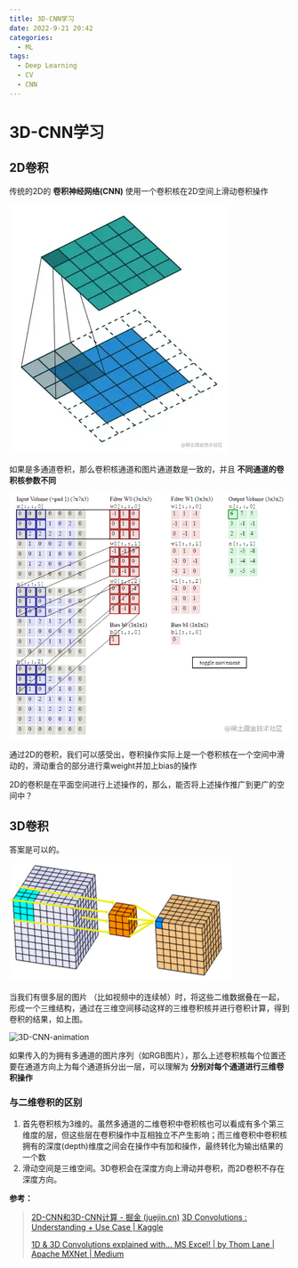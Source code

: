 ```yaml
---
title: 3D-CNN学习
date: 2022-9-21 20:42
categories: 
  - ML
tags:
  - Deep Learning
  - CV
  - CNN
---
```




# 3D-CNN学习

## 2D卷积

传统的2D的 **卷积神经网络(CNN)** 使用一个卷积核在2D空间上滑动卷积操作

![2D单通道卷积](https://raw.githubusercontent.com/Xav1erW/blog-imgs/master/202209212047851.gif)

如果是多通道卷积，那么卷积核通道和图片通道数是一致的，并且 **不同通道的卷积核参数不同**

![2D多通道卷积](https://raw.githubusercontent.com/Xav1erW/blog-imgs/master/202209212050198.gif)

通过2D的卷积，我们可以感受出，卷积操作实际上是一个卷积核在一个空间中滑动的，滑动重合的部分进行乘weight并加上bias的操作

2D的卷积是在平面空间进行上述操作的，那么，能否将上述操作推广到更广的空间中？

## 3D卷积

答案是可以的。

![3D-CNN](https://raw.githubusercontent.com/Xav1erW/blog-imgs/master/202209212108630.png)

当我们有很多层的图片 （比如视频中的连续帧）时，将这些二维数据叠在一起，形成一个三维结构，通过在三维空间移动这样的三维卷积核并进行卷积计算，得到卷积的结果，如上图。

![3D-CNN-animation](https://raw.githubusercontent.com/Xav1erW/blog-imgs/master/202209212130189.gif)

如果传入的为拥有多通道的图片序列（如RGB图片），那么上述卷积核每个位置还要在通道方向上为每个通道拆分出一层，可以理解为 **分别对每个通道进行三维卷积操作** 

### 与二维卷积的区别

1. 首先卷积核为3维的。虽然多通道的二维卷积中卷积核也可以看成有多个第三维度的层，但这些层在卷积操作中互相独立不产生影响；而三维卷积中卷积核拥有的深度(depth)维度之间会在操作中有加和操作，最终转化为输出结果的一个数
2. 滑动空间是三维空间。3D卷积会在深度方向上滑动并卷积，而2D卷积不存在深度方向。

**参考：**

>  [2D-CNN和3D-CNN计算 - 掘金 (juejin.cn)](https://juejin.cn/post/6844903957307850759)
>  [3D Convolutions : Understanding + Use Case | Kaggle](https://www.kaggle.com/code/shivamb/3d-convolutions-understanding-use-case/notebook)
>
>  [1D & 3D Convolutions explained with… MS Excel! | by Thom Lane | Apache MXNet | Medium](https://medium.com/apache-mxnet/1d-3d-convolutions-explained-with-ms-excel-5f88c0f35941)
